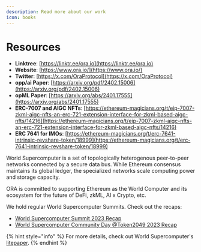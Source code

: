 ```yaml
---
description: Read more about our work
icon: books
---
```


# Resources

* **Linktree**: [https://linktr.ee/ora.io](https://linktr.ee/ora.io)
* **Website**: [https://www.ora.io/](https://www.ora.io/)
* **Twitter**: [https://x.com/OraProtocol](https://x.com/OraProtocol)
* **opp/ai Paper**: [https://arxiv.org/pdf/2402.15006](https://arxiv.org/pdf/2402.15006)
* **opML Paper**: [https://arxiv.org/abs/2401.17555](https://arxiv.org/abs/2401.17555)
* **ERC-7007 and AIGC NFTs**: [https://ethereum-magicians.org/t/eip-7007-zkml-aigc-nfts-an-erc-721-extension-interface-for-zkml-based-aigc-nfts/14216](https://ethereum-magicians.org/t/eip-7007-zkml-aigc-nfts-an-erc-721-extension-interface-for-zkml-based-aigc-nfts/14216)
* **ERC 7641 for IMOs**: [https://ethereum-magicians.org/t/erc-7641-intrinsic-revshare-token/18999](https://ethereum-magicians.org/t/erc-7641-intrinsic-revshare-token/18999)

World Supercomputer is a set of topologically heterogenous peer-to-peer networks connected by a secure data bus. While Ethereum consensus maintains its global ledger, the specialized networks scale computing power and storage capacity.&#x20;

ORA is committed to supporting Ethereum as the World Computer and its ecosystem for the future of DeFi, zkML, AI x Crypto, etc.

We hold regular World Supercomputer Summits. Check out the recaps:

* [World Supercomputer Summit 2023 Recap](https://hackmd.io/@EEEZ5333/World-Supercomputer-Summit-2023-Recap)
* [World Supercomputer Community Day @Token2049 2023 Recap](https://hackmd.io/@EEEZ5333/World-Supercomputer-Token2049-Recap)

{% hint style="info" %}
For more details, check out World Supercomputer's [litepaper](https://ethresear.ch/t/towards-world-supercomputer/15487).
{% endhint %}
